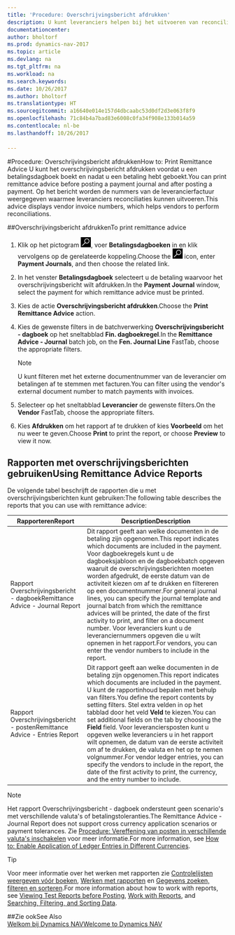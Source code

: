 ```yaml
---
title: 'Procedure: Overschrijvingsbericht afdrukken'
description: U kunt leveranciers helpen bij het uitvoeren van reconciliaties door het overschrijvingsbericht af te drukken voordat u een betalingsdagboek boekt en nadat u een betaling hebt geboekt.
documentationcenter: 
author: bholtorf
ms.prod: dynamics-nav-2017
ms.topic: article
ms.devlang: na
ms.tgt_pltfrm: na
ms.workload: na
ms.search.keywords: 
ms.date: 10/26/2017
ms.author: bholtorf
ms.translationtype: HT
ms.sourcegitcommit: a16640e014e157d4dbcaabc53d0df2d3e063f8f9
ms.openlocfilehash: 71c84b4a7bad83e6008c0fa34f908e133b014a59
ms.contentlocale: nl-be
ms.lasthandoff: 10/26/2017

---
```


#<a name="how-to-print-remittance-advice"></a><span data-ttu-id="03256-103">Procedure: Overschrijvingsbericht afdrukken</span><span class="sxs-lookup"><span data-stu-id="03256-103">How to: Print Remittance Advice</span></span>
<span data-ttu-id="03256-104">U kunt het overschrijvingsbericht afdrukken voordat u een betalingsdagboek boekt en nadat u een betaling hebt geboekt.</span><span class="sxs-lookup"><span data-stu-id="03256-104">You can print remittance advice before posting a payment journal and after posting a payment.</span></span> <span data-ttu-id="03256-105">Op het bericht worden de nummers van de leverancierfactuur weergegeven waarmee leveranciers reconciliaties kunnen uitvoeren.</span><span class="sxs-lookup"><span data-stu-id="03256-105">This advice displays vendor invoice numbers, which helps vendors to perform reconciliations.</span></span>

##<a name="to-print-remittance-advice"></a><span data-ttu-id="03256-106">Overschrijvingsbericht afdrukken</span><span class="sxs-lookup"><span data-stu-id="03256-106">To print remittance advice</span></span>
1. <span data-ttu-id="03256-107">Klik op het pictogram ![Zoeken naar pagina of rapport](media/ui-search/search_small.png "pictogram Zoeken naar pagina of rapport"), voer **Betalingsdagboeken** in en klik vervolgens op de gerelateerde koppeling.</span><span class="sxs-lookup"><span data-stu-id="03256-107">Choose the ![Search for Page or Report](media/ui-search/search_small.png "Search for Page or Report icon") icon, enter **Payment Journals**, and then choose the related link.</span></span>  
2. <span data-ttu-id="03256-108">In het venster **Betalingsdagboek** selecteert u de betaling waarvoor het overschrijvingsbericht wilt afdrukken.</span><span class="sxs-lookup"><span data-stu-id="03256-108">In the **Payment Journal** window, select the payment for which remittance advice must be printed.</span></span>  
3. <span data-ttu-id="03256-109">Kies de actie **Overschrijvingsbericht afdrukken**.</span><span class="sxs-lookup"><span data-stu-id="03256-109">Choose the **Print Remittance Advice** action.</span></span>  
4. <span data-ttu-id="03256-110">Kies de gewenste filters in de batchverwerking **Overschrijvingsbericht - dagboek** op het sneltabblad **Fin. dagboekregel**.</span><span class="sxs-lookup"><span data-stu-id="03256-110">In the **Remittance Advice - Journal** batch job, on the **Fen. Journal Line** FastTab, choose the appropriate filters.</span></span>  
  
    >[!Note]
    > <span data-ttu-id="03256-111">U kunt filteren met het externe documentnummer van de leverancier om betalingen af te stemmen met facturen.</span><span class="sxs-lookup"><span data-stu-id="03256-111">You can filter using the vendor's external document number to match payments with invoices.</span></span>

5. <span data-ttu-id="03256-112">Selecteer op het sneltabblad **Leverancier** de gewenste filters.</span><span class="sxs-lookup"><span data-stu-id="03256-112">On the **Vendor** FastTab, choose the appropriate filters.</span></span>  
6. <span data-ttu-id="03256-113">Kies **Afdrukken** om het rapport af te drukken of kies **Voorbeeld** om het nu weer te geven.</span><span class="sxs-lookup"><span data-stu-id="03256-113">Choose **Print** to print the report, or choose **Preview** to view it now.</span></span>  

## <a name="using-remittance-advice-reports"></a><span data-ttu-id="03256-114">Rapporten met overschrijvingsberichten gebruiken</span><span class="sxs-lookup"><span data-stu-id="03256-114">Using Remittance Advice Reports</span></span>
<span data-ttu-id="03256-115">De volgende tabel beschrijft de rapporten die u met overschrijvingsberichten kunt gebruiken:</span><span class="sxs-lookup"><span data-stu-id="03256-115">The following table describes the reports that you can use with remittance advice:</span></span>

|<span data-ttu-id="03256-116">Rapporteren</span><span class="sxs-lookup"><span data-stu-id="03256-116">Report</span></span>|<span data-ttu-id="03256-117">Description</span><span class="sxs-lookup"><span data-stu-id="03256-117">Description</span></span>|
|----|----|
|<span data-ttu-id="03256-118">Rapport Overschrijvingsbericht - dagboek</span><span class="sxs-lookup"><span data-stu-id="03256-118">Remittance Advice - Journal Report</span></span>|<span data-ttu-id="03256-119">Dit rapport geeft aan welke documenten in de betaling zijn opgenomen.</span><span class="sxs-lookup"><span data-stu-id="03256-119">This report indicates which documents are included in the payment.</span></span> <span data-ttu-id="03256-120">Voor dagboekregels kunt u de dagboeksjabloon en de dagboekbatch opgeven waaruit de overschrijvingsberichten moeten worden afgedrukt, de eerste datum van de activiteit kiezen om af te drukken en filtereren op een documentnummer.</span><span class="sxs-lookup"><span data-stu-id="03256-120">For general journal lines, you can specify the journal template and journal batch from which the remittance advices will be printed, the date of the first activity to print, and filter on a document number.</span></span> <span data-ttu-id="03256-121">Voor leveranciers kunt u de leveranciernummers opgeven die u wilt opnemen in het rapport.</span><span class="sxs-lookup"><span data-stu-id="03256-121">For vendors, you can enter the vendor numbers to include in the report.</span></span> |
|<span data-ttu-id="03256-122">Rapport Overschrijvingsbericht - posten</span><span class="sxs-lookup"><span data-stu-id="03256-122">Remittance Advice - Entries Report</span></span>| <span data-ttu-id="03256-123">Dit rapport geeft aan welke documenten in de betaling zijn opgenomen.</span><span class="sxs-lookup"><span data-stu-id="03256-123">This report indicates which documents are included in the payment.</span></span> <span data-ttu-id="03256-124">U kunt de rapportinhoud bepalen met behulp van filters.</span><span class="sxs-lookup"><span data-stu-id="03256-124">You define the report contents by setting filters.</span></span> <span data-ttu-id="03256-125">Stel extra velden in op het tabblad door het veld **Veld** te kiezen.</span><span class="sxs-lookup"><span data-stu-id="03256-125">You can set additional fields on the tab by choosing the **Field** field.</span></span> <span data-ttu-id="03256-126">Voor leveranciersposten kunt u opgeven welke leveranciers u in het rapport wilt opnemen, de datum van de eerste activiteit om af te drukken, de valuta en het op te nemen volgnummer.</span><span class="sxs-lookup"><span data-stu-id="03256-126">For vendor ledger entries, you can specify the vendors to include in the report, the date of the first activity to print, the currency, and the entry number to include.</span></span> |

> [!Note]
> <span data-ttu-id="03256-127">Het rapport Overschrijvingsbericht - dagboek ondersteunt geen scenario's met verschillende valuta's of betalingstoleranties.</span><span class="sxs-lookup"><span data-stu-id="03256-127">The Remittance Advice - Journal Report does not support cross currency application scenarios or payment tolerances.</span></span> <span data-ttu-id="03256-128">Zie [Procedure: Vereffening van posten in verschillende valuta's inschakelen](finance-how-enable-application-ledger-entries-different-currencies.md) voor meer informatie.</span><span class="sxs-lookup"><span data-stu-id="03256-128">For more information, see [How to: Enable Application of Ledger Entries in Different Currencies](finance-how-enable-application-ledger-entries-different-currencies.md).</span></span>

> [!Tip]
> <span data-ttu-id="03256-129">Voor meer informatie over het werken met rapporten zie [Controlelijsten weergeven vóór boeken](ui-how-view-test-reports-posting.md), [Werken met rapporten](ui-work-report.md) en [Gegevens zoeken, filteren en sorteren](ui-enter-criteria-filters.md).</span><span class="sxs-lookup"><span data-stu-id="03256-129">For more information about how to work with reports, see [Viewing Test Reports before Posting](ui-how-view-test-reports-posting.md), [Work with Reports](ui-work-report.md), and [Searching, Filtering, and Sorting Data](ui-enter-criteria-filters.md).</span></span>

##<a name="see-also"></a><span data-ttu-id="03256-130">Zie ook</span><span class="sxs-lookup"><span data-stu-id="03256-130">See Also</span></span>  
[<span data-ttu-id="03256-131">Welkom bij Dynamics NAV</span><span class="sxs-lookup"><span data-stu-id="03256-131">Welcome to Dynamics NAV</span></span>](across-get-started.md)
